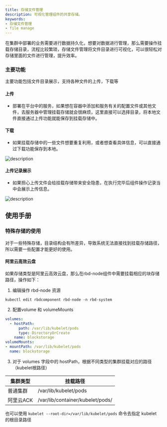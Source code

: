 ```yaml
---
title: 存储文件管理
description: 可视化管理组件的共享存储。
keywords:
- 存储文件管理
- file manage
---
```


在集群中部署的业务需要进行数据持久化，想要对数据进行管理，那么需要操作挂载存储目录，流程比较繁琐，存储文件管理将文件目录进行可视化，可以很轻松对存储里面的文件进行管理，提升效率。

### 主要功能

主要功能包括文件目录展示，支持各种文件的上传，下载等

#### 上传

- 部署在平台中的服务，如果想在容器中添加和服务有关的配置文件或其他文件，去服务器中管理挂载存储就会很麻烦，这里直接可以选择目录，将本地文件直接通过上传功能就能保存到挂载存储中。

#### 下载

- 如果挂载存储中的一些文件想要重复利用，或者想查看具体信息，可以直接通过下载功能保存到本地。

![description](https://grstatic.oss-cn-shanghai.aliyuncs.com/docs/enterprise-app/file-manage/file-manage.png)


#### 上传记录展示
- 如果担心上传文件会给挂载存储带来安全隐患，在执行完毕后组件操作记录当中会展示上传信息。

![description](https://grstatic.oss-cn-shanghai.aliyuncs.com/docs/enterprise-app/file-manage/upload-event.png)


## 使用手册

### 特殊存储的使用

对于一些特殊存储，目录结构会有所差异，导致系统无法直接找到挂载存储路径，所以需要一些配置才能更好的使用。

#### 阿里云高效云盘

如果存储类型是阿里云高效云盘，那么在rbd-node组件中需要挂载相应的块存储路径，操作如下：

1. 编辑操作 rbd-node 资源

`kubectl edit rbdcomponent rbd-node -n rbd-system`

2. 配置volume 和 volumeMounts

```yaml
volumes:
  - hostPath:
      path: /var/lib/kubelet/pods
      type: DirectoryOrCreate
    name: blockstorage
volumeMounts:
- mountPath: /var/lib/kubelet/pods
  name: blockstorage
```

3. 对于 volumes 字段中的 hostPath，根据不同类型的集群挂载对应的路径（kubelet根路径）

|集群类型|挂载路径|
|----|----|
|普通集群| /var/lib/kubelet/pods|
|阿里云ACK| /var/lib/container/kubelet/pods/|

也可以使用 `kubelet --root-dir=/var/lib/kubelet/pods` 命令去指定 kubelet 的根目录路径
